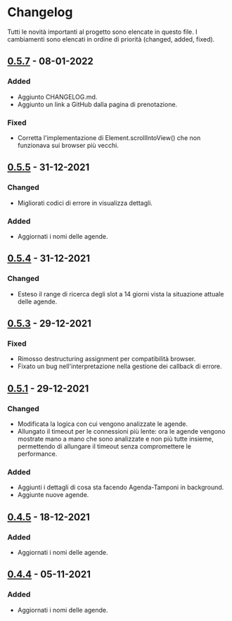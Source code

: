 # Changelog

Tutti le novità importanti al progetto sono elencate in questo file. I cambiamenti sono elencati in ordine di priorità (changed, added, fixed).

## [0.5.7] - 08-01-2022
### Added
- Aggiunto CHANGELOG.md.
- Aggiunto un link a GitHub dalla pagina di prenotazione.

### Fixed
- Corretta l'implementazione di Element.scrollIntoView() che non funzionava sui browser più vecchi.

## [0.5.5] - 31-12-2021
### Changed
- Migliorati codici di errore in visualizza dettagli.

### Added
- Aggiornati i nomi delle agende.

## [0.5.4] - 31-12-2021
### Changed
- Esteso il range di ricerca degli slot a 14 giorni vista la situazione attuale delle agende.

## [0.5.3] - 29-12-2021
### Fixed
- Rimosso destructuring assignment per compatibilità browser.
- Fixato un bug nell'interpretazione nella gestione dei callback di errore.

## [0.5.1] - 29-12-2021
### Changed
- Modificata la logica con cui vengono analizzate le agende.
- Allungato il timeout per le connessioni più lente: ora le agende vengono mostrate mano a mano che sono analizzate e non più tutte insieme, permettendo di allungare il timeout senza compromettere le performance.

### Added
- Aggiunti i dettagli di cosa sta facendo Agenda-Tamponi in background.
- Aggiunte nuove agende.

## [0.4.5] - 18-12-2021
### Added
- Aggiornati i nomi delle agende.

## [0.4.4] - 05-11-2021
### Added
- Aggiornati i nomi delle agende.

[0.5.7]: https://github.com/markdown-it/markdown-it/compare/0.5.6...0.5.7
[0.5.6]: https://github.com/markdown-it/markdown-it/compare/0.5.5...0.5.6
[0.5.5]: https://github.com/markdown-it/markdown-it/compare/0.5.4...0.5.5
[0.5.4]: https://github.com/markdown-it/markdown-it/compare/0.5.3...0.5.4
[0.5.3]: https://github.com/markdown-it/markdown-it/compare/0.5.1...0.5.3
[0.5.1]: https://github.com/markdown-it/markdown-it/compare/0.4.5...0.5.1
[0.4.5]: https://github.com/markdown-it/markdown-it/compare/0.4.4...0.4.5
[0.4.4]: https://github.com/markdown-it/markdown-it/releases/tag/0.4.4